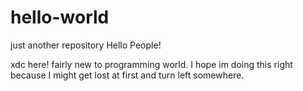 # hello-world
just another repository
Hello People!

xdc here! fairly new to programming world. 
I hope im doing this right because 
I might get lost at first and turn left somewhere.
